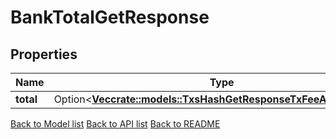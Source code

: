 # BankTotalGetResponse

## Properties

| Name      | Type                                                                                                                      | Description | Notes      |
| --------- | ------------------------------------------------------------------------------------------------------------------------- | ----------- | ---------- |
| **total** | Option<[**Vec<crate::models::TxsHashGetResponseTxFeeAmountInner>**](_txs__hash__get_response_tx_fee_amount_inner.md)> |             | [optional] |

[Back to Model list](../README.md#documentation-for-models) [Back to API list](../README.md#documentation-for-api-endpoints) [Back to README](../README.md)
